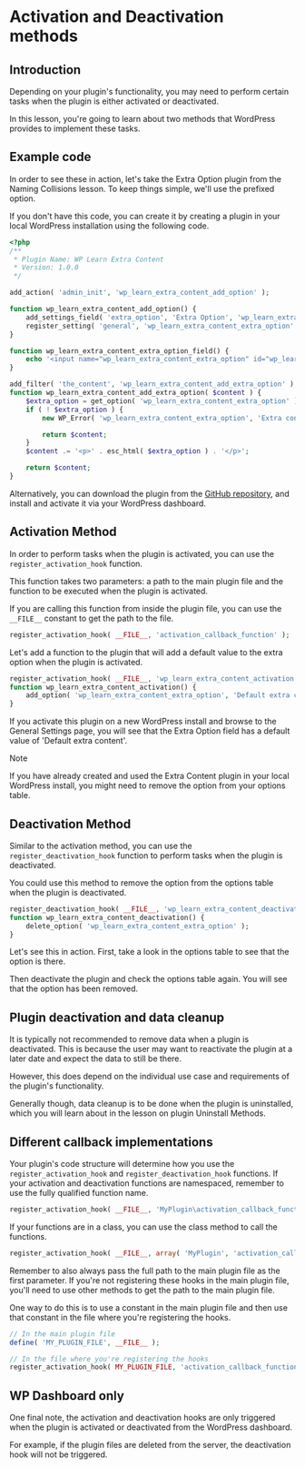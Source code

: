 # Activation and Deactivation methods

## Introduction

Depending on your plugin's functionality, you may need to perform certain tasks when the plugin is either activated or deactivated. 

In this lesson, you're going to learn about two methods that WordPress provides to implement these tasks.

## Example code

In order to see these in action, let's take the Extra Option plugin from the Naming Collisions lesson. To keep things simple, we'll use the prefixed option.

If you don't have this code, you can create it by creating a plugin in your local WordPress installation using the following code.

```php
<?php
/**
 * Plugin Name: WP Learn Extra Content
 * Version: 1.0.0
 */

add_action( 'admin_init', 'wp_learn_extra_content_add_option' );

function wp_learn_extra_content_add_option() {
	add_settings_field( 'extra_option', 'Extra Option', 'wp_learn_extra_content_extra_option_field', 'general' );
	register_setting( 'general', 'wp_learn_extra_content_extra_option' );
}

function wp_learn_extra_content_extra_option_field() {
	echo '<input name="wp_learn_extra_content_extra_option" id="wp_learn_extra_content_extra_option" type="text" value="' . esc_html( get_option( 'wp_learn_extra_content_extra_option' ) ) . '" />';
}

add_filter( 'the_content', 'wp_learn_extra_content_add_extra_option' );
function wp_learn_extra_content_add_extra_option( $content ) {
	$extra_option = get_option( 'wp_learn_extra_content_extra_option' );
	if ( ! $extra_option ) {
		new WP_Error( 'wp_learn_extra_content_extra_option', 'Extra content is empty.' );

		return $content;
	}
	$content .= '<p>' . esc_html( $extra_option ) . '</p>';

	return $content;
}
```

Alternatively, you can download the plugin from the [GitHub repository](https://github.com/wptrainingteam/plugin-developer/blob/trunk/wp-learn-extra-content.zip), and install and activate it via your WordPress dashboard.

## Activation Method

In order to perform tasks when the plugin is activated, you can use the `register_activation_hook` function. 

This function takes two parameters: a path to the main plugin file and the function to be executed when the plugin is activated.

If you are calling this function from inside the plugin file, you can use the `__FILE__` constant to get the path to the file.

```php
register_activation_hook( __FILE__, 'activation_callback_function' );
```

Let's add a function to the plugin that will add a default value to the extra option when the plugin is activated.

```php
register_activation_hook( __FILE__, 'wp_learn_extra_content_activation' );
function wp_learn_extra_content_activation() {
    add_option( 'wp_learn_extra_content_extra_option', 'Default extra content' );
}
```

If you activate this plugin on a new WordPress install and browse to the General Settings page, you will see that the Extra Option field has a default value of 'Default extra content'.

> [!NOTE]
> If you have already created and used the Extra Content plugin in your local WordPress install, you might need to remove the option from your options table.

## Deactivation Method

Similar to the activation method, you can use the `register_deactivation_hook` function to perform tasks when the plugin is deactivated.

You could use this method to remove the option from the options table when the plugin is deactivated.

```php
register_deactivation_hook( __FILE__, 'wp_learn_extra_content_deactivation' );
function wp_learn_extra_content_deactivation() {
    delete_option( 'wp_learn_extra_content_extra_option' );
}
```

Let's see this in action. First, take a look in the options table to see that the option is there. 

Then deactivate the plugin and check the options table again. You will see that the option has been removed.

## Plugin deactivation and data cleanup

It is typically not recommended to remove data when a plugin is deactivated. This is because the user may want to reactivate the plugin at a later date and expect the data to still be there. 

However, this does depend on the individual use case and requirements of the plugin's functionality. 

Generally though, data cleanup is to be done when the plugin is uninstalled, which you will learn about in the lesson on plugin Uninstall Methods.

## Different callback implementations

Your plugin's code structure will determine how you use the `register_activation_hook` and `register_deactivation_hook` functions. If your activation and deactivation functions are namespaced, remember to use the fully qualified function name.

```php
register_activation_hook( __FILE__, 'MyPlugin\activation_callback_function' );
```

If your functions are in a class, you can use the class method to call the functions.

```php
register_activation_hook( __FILE__, array( 'MyPlugin', 'activation_callback_function' ) );
``` 

Remember to also always pass the full path to the main plugin file as the first parameter. If you're not registering these hooks in the main plugin file, you'll need to use other methods to get the path to the main plugin file.

One way to do this is to use a constant in the main plugin file and then use that constant in the file where you're registering the hooks.

```php
// In the main plugin file
define( 'MY_PLUGIN_FILE', __FILE__ );
```

```php
// In the file where you're registering the hooks
register_activation_hook( MY_PLUGIN_FILE, 'activation_callback_function' );
```

## WP Dashboard only

One final note, the activation and deactivation hooks are only triggered when the plugin is activated or deactivated from the WordPress dashboard. 

For example, if the plugin files are deleted from the server, the deactivation hook will not be triggered.
